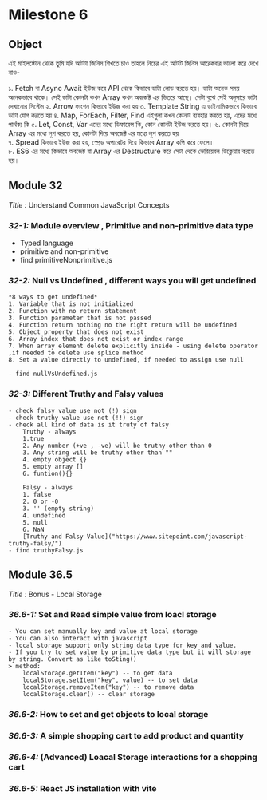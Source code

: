 # Milestone 6

## Object

এই মাইলস্টোন থেকে তুমি যদি আটটা জিনিস শিখতে চাও তাহলে নিচের এই আটটি জিনিস আরেকবার ভালো করে দেখে নাও-

১. Fetch বা Async Await ইউজ করে API থেকে কিভাবে ডাটা লোড করতে হয়। ডাটা অনেক সময় অনেকভাবে থাকে। সেই ডাটা কোনটা কখন Array কখন অবজেক্ট এর ভিতরে আছে। সেটা বুঝে সেই অনুসারে ডাটা দেখানোর সিস্টেম
২. Arrow ফাংশন কিভাবে ইউজ করা হয়
৩. Template String এ ডাইনামিকভাবে কিভাবে ডাটা যোগ করতে হয়
৪. Map, ForEach, Filter, Find এইগুলা কখন কোনটা ব্যবহার করতে হয়, এদের মধ্যে পার্থক্য কি
৫. Let, Const, Var এদের মধ্যে ডিফারেন্স কি, কোন কোনটা ইউজ করতে হয়।
৬. কোনটা দিয়ে Array এর মধ্যে লুপ করতে হয়, কোনটা দিয়ে অবজেক্ট এর মধ্যে লুপ করতে হয়  
৭. Spread কিভাবে ইউজ করা হয়, স্প্রেড অপারেটর দিয়ে কিভাবে Array কপি করে ফেলে।  
৮. ES6 এর মধ্যে কিভাবে অবজেক্ট বা Array এর Destructure করে সেটা থেকে ভেরিয়েবল ডিক্লেয়ার করতে হয়।

## Module 32

_Title :_ Understand Common JavaScript Concepts

### _32-1:_ Module overview , Primitive and non-primitive data type

- Typed language
- primitive and non-primitive
- find primitiveNonprimitive.js

### _32-2:_ Null vs Undefined , different ways you will get undefined

    *8 ways to get undefined*
    1. Variable that is not initialized
    2. Function with no return statement
    3. Function parameter that is not passed
    4. Function return nothing no the right return will be undefined
    5. Object property that does not exist
    6. Array index that does not exist or index range
    7. When array element delete explicitly inside - using delete operator ,if needed to delete use splice method
    8. Set a value directly to undefined, if needed to assign use null

    - find nullVsUndefined.js

### _32-3:_ Different Truthy and Falsy values

    - check falsy value use not (!) sign
    - check truthy value use not (!!) sign
    - check all kind of data is it truty of falsy
        Truthy - always
        1.true
        2. Any number (+ve , -ve) will be truthy other than 0
        3. Any string will be truthy other than ""
        4. empty object {}
        5. empty array []
        6. funtion(){}

        Falsy - always
        1. false
        2. 0 or -0
        3. '' (empty string)
        4. undefined
        5. null
        6. NaN
        [Truthy and Falsy Value]("https://www.sitepoint.com/javascript-truthy-falsy/")
    - find truthyFalsy.js

## Module 36.5

_Title :_ Bonus - Local Storage

### _36.6-1:_ Set and Read simple value from loacl storage

    - You can set manually key and value at local storage
    - You can also interact with javascript
    - local storage support only string data type for key and value.
    - If you try to set value by primitive data type but it will storage by string. Convert as like toSting()
    > method:
        localStorage.getItem("key") -- to get data
        localStorage.setItem("key", value) -- to set data
        localStorage.removeItem("key") -- to remove data
        localStorage.clear() -- clear storage


### _36.6-2:_ How to set and get objects to local storage

### _36.6-3:_ A simple shopping cart to add product and quantity

### _36.6-4:_ (Advanced) Loacal Storage interactions for a shopping cart

### _36.6-5:_ React JS installation with vite

